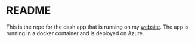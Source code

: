 # README

This is the repo for the dash app that is running on my [website](https://yscv.azurewebsites.net). The app is running in a docker container and is deployed on Azure.